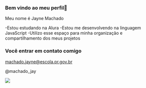 ### Bem vindo ao meu perfil🫠

Meu nome é Jayne Machado

-Estou estudando na Alura
-Estou me desenvolvendo na linguagem JavaScript
-Utilizo esse espaço para minha organização e compartilhamento dos meus projetos

### Você entrar em contato comigo

machado.jayne@escola.pr.gov.br

@machado_jay

![](https://tenor.com/3ziH.gif)
